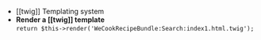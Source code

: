 * [[twig]] Templating system
* **Render a [[twig]] template**   
`return $this->render('WeCookRecipeBundle:Search:index1.html.twig');`